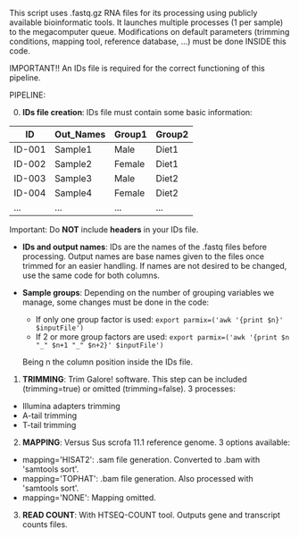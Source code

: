 This script uses .fastq.gz RNA files for its processing using publicly available bioinformatic tools. It launches multiple processes (1 per sample) to the megacomputer queue. Modifications on default parameters (trimming conditions, mapping tool, reference database, ...) must be done INSIDE this code.

IMPORTANT!! An IDs file is required for the correct functioning of this pipeline.

PIPELINE:

0) **IDs file creation**: IDs file must contain some basic information:

|ID      |Out_Names |Group1 |Group2 |
|--------|----------|-------|-------|
|ID-001  |Sample1   |Male   |Diet1  |
|ID-002  |Sample2   |Female |Diet1  |
|ID-003  |Sample3   |Male   |Diet2  |
|ID-004  |Sample4   |Female |Diet2  |
|...     |...       |...    |...    |

Important: Do **NOT** include **headers** in your IDs file.

- **IDs and output names**: IDs are the names of the .fastq files before processing. Output names are base names given to the files once trimmed for an easier handling. If names are not desired to be changed, use the same code for both columns.
- **Sample groups**: Depending on the number of grouping variables we manage, some changes must be done in the code:
  - If only one group factor is used: `export parmix=('awk '{print $n}' $inputFile')`
  - If 2 or more group factors are used: `export parmix=('awk '{print $n "_" $n+1 "_" $n+2}' $inputFile')`
  
  Being n the column position inside the IDs file.

1) **TRIMMING**: Trim Galore! software. This step can be included (trimming=true) or omitted (trimming=false). 3 processes:
- Illumina adapters trimming
- A-tail trimming
- T-tail trimming

2) **MAPPING**: Versus Sus scrofa 11.1 reference genome. 3 options available:
- mapping='HISAT2': .sam file generation. Converted to .bam with 'samtools sort'.
- mapping='TOPHAT': .bam file generation. Also processed with 'samtools sort'.
- mapping='NONE': Mapping omitted.

3) **READ COUNT**: With HTSEQ-COUNT tool. Outputs gene and transcript counts files.

